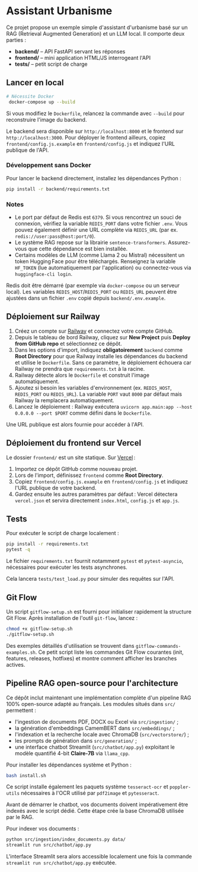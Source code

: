 # Assistant Urbanisme

Ce projet propose un exemple simple d'assistant d'urbanisme basé sur un RAG (Retrieval Augmented Generation) et un LLM local.
Il comporte deux parties :

* **backend/** – API FastAPI servant les réponses
* **frontend/** – mini application HTML/JS interrogeant l'API
* **tests/** – petit script de charge

## Lancer en local

```bash
# Nécessite Docker
 docker-compose up --build
```
Si vous modifiez le `Dockerfile`, relancez la commande avec `--build` pour
reconstruire l'image du backend.

Le backend sera disponible sur `http://localhost:8000` et le frontend sur `http://localhost:3000`.
Pour déployer le frontend ailleurs, copiez `frontend/config.js.example` en `frontend/config.js` et indiquez l'URL publique de l'API.

### Développement sans Docker

Pour lancer le backend directement, installez les dépendances Python :

```bash
pip install -r backend/requirements.txt
```

### Notes

* Le port par défaut de Redis est `6379`. Si vous rencontrez un souci de connexion,
  vérifiez la variable `REDIS_PORT` dans votre fichier `.env`. Vous pouvez
  également définir une URL complète via `REDIS_URL` (par ex.
  `redis://user:pass@host:port/0`).
* Le système RAG repose sur la librairie `sentence-transformers`.
  Assurez-vous que cette dépendance est bien installée.
* Certains modèles de LLM (comme Llama 2 ou Mistral) nécessitent un token
  Hugging Face pour être téléchargés. Renseignez la variable `HF_TOKEN` (lue
  automatiquement par l'application) ou connectez-vous via
  `huggingface-cli login`.

Redis doit être démarré (par exemple via `docker-compose` ou un serveur local).
Les variables `REDIS_HOST`/`REDIS_PORT` ou `REDIS_URL` peuvent être ajustées
dans un fichier `.env` copié depuis `backend/.env.example`.

## Déploiement sur Railway

1. Créez un compte sur [Railway](https://railway.app) et connectez votre compte GitHub.
2. Depuis le tableau de bord Railway, cliquez sur **New Project** puis **Deploy from GitHub repo** et sélectionnez ce dépôt.
3. Dans les options d'import, indiquez **obligatoirement** `backend` comme **Root Directory** pour que Railway installe les dépendances du backend et utilise le `Dockerfile`. Sans ce paramètre, le déploiement échouera car Railway ne prendra que `requirements.txt` à la racine.
4. Railway détecte alors le `Dockerfile` et construit l'image automatiquement.
5. Ajoutez si besoin les variables d'environnement (ex. `REDIS_HOST`, `REDIS_PORT` ou `REDIS_URL`).
   La variable `PORT` vaut `8000` par défaut mais Railway la remplacera automatiquement.
6. Lancez le déploiement : Railway exécutera `uvicorn app.main:app --host 0.0.0.0 --port $PORT` comme défini dans le `Dockerfile`.

Une URL publique est alors fournie pour accéder à l'API.

## Déploiement du frontend sur Vercel

Le dossier `frontend/` est un site statique. Sur [Vercel](https://vercel.com) :

1. Importez ce dépôt GitHub comme nouveau projet.
2. Lors de l'import, définissez `frontend` comme **Root Directory**.
3. Copiez `frontend/config.js.example` en `frontend/config.js` et indiquez l'URL publique de votre backend.
4. Gardez ensuite les autres paramètres par défaut : Vercel détectera `vercel.json` et servira directement `index.html`, `config.js` et `app.js`.

## Tests

Pour exécuter le script de charge localement :

```bash
pip install -r requirements.txt
pytest -q
```

Le fichier `requirements.txt` fournit notamment `pytest` et
`pytest-asyncio`, nécessaires pour exécuter les tests asynchrones.

Cela lancera `tests/test_load.py` pour simuler des requêtes sur l'API.

## Git Flow

Un script `gitflow-setup.sh` est fourni pour initialiser rapidement la structure Git Flow.
Après installation de l'outil `git-flow`, lancez :

```bash
chmod +x gitflow-setup.sh
./gitflow-setup.sh
```

Des exemples détaillés d'utilisation se trouvent dans `gitflow-commands-examples.sh`.
Ce petit script liste les commandes Git Flow courantes (init, features, releases,
hotfixes) et montre comment afficher les branches actives.

## Pipeline RAG open-source pour l'architecture

Ce dépôt inclut maintenant une implémentation complète d'un pipeline RAG 100% open-source adapté au français. Les modules situés dans `src/` permettent :

- l'ingestion de documents PDF, DOCX ou Excel via `src/ingestion/` ;
- la génération d'embeddings CamemBERT dans `src/embeddings/` ;
- l'indexation et la recherche locale avec ChromaDB (`src/vectorstore/`) ;
- les prompts de génération dans `src/generation/` ;
- une interface chatbot Streamlit (`src/chatbot/app.py`) exploitant le modèle quantifié 4-bit **Claire-7B** via `llama_cpp`.

Pour installer les dépendances système et Python :

```bash
bash install.sh
```
Ce script installe également les paquets système `tesseract-ocr` et
`poppler-utils` nécessaires à l'OCR utilisé par `pdf2image` et
`pytesseract`.

Avant de démarrer le chatbot, vos documents doivent impérativement être
indexés avec le script dédié. Cette étape crée la base ChromaDB utilisée
par le RAG.

Pour indexer vos documents :

```bash
python src/ingestion/index_documents.py data/
streamlit run src/chatbot/app.py
```

L'interface Streamlit sera alors accessible localement une fois la
commande `streamlit run src/chatbot/app.py` exécutée.
